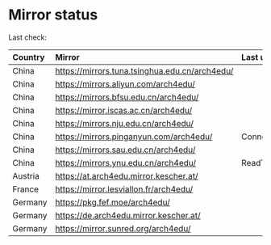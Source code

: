 <script src="./time.js"></script>
# Mirror status
Last check: <script type="text/javascript">localize(1678907771.387665);</script>

|Country|Mirror|Last update|
|:------|:-----|:----------|
|China|https://mirrors.tuna.tsinghua.edu.cn/arch4edu/|<script type="text/javascript">localize(1678862202);</script>|
|China|https://mirrors.aliyun.com/arch4edu/|<script type="text/javascript">localize(1678775952);</script>|
|China|https://mirrors.bfsu.edu.cn/arch4edu/|<script type="text/javascript">localize(1678862202);</script>|
|China|https://mirror.iscas.ac.cn/arch4edu/|<script type="text/javascript">localize(1678862202);</script>|
|China|https://mirrors.nju.edu.cn/arch4edu/|<script type="text/javascript">localize(1678862202);</script>|
|China|https://mirrors.pinganyun.com/arch4edu/|ConnectionError|
|China|https://mirrors.sau.edu.cn/arch4edu/|<script type="text/javascript">localize(1673850842);</script>|
|China|https://mirrors.ynu.edu.cn/arch4edu/|ReadTimeout|
|Austria|https://at.arch4edu.mirror.kescher.at/|<script type="text/javascript">localize(1678862202);</script>|
|France|https://mirror.lesviallon.fr/arch4edu/|<script type="text/javascript">localize(1678862202);</script>|
|Germany|https://pkg.fef.moe/arch4edu/|<script type="text/javascript">localize(1678862202);</script>|
|Germany|https://de.arch4edu.mirror.kescher.at/|<script type="text/javascript">localize(1678862202);</script>|
|Germany|https://mirror.sunred.org/arch4edu/|<script type="text/javascript">localize(1678862202);</script>|

<script src="./tablefilter/tablefilter.js"></script>
<script src="./table.js"></script>